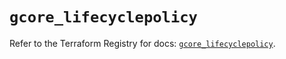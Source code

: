 # `gcore_lifecyclepolicy`

Refer to the Terraform Registry for docs: [`gcore_lifecyclepolicy`](https://registry.terraform.io/providers/g-core/gcore/0.31.1/docs/resources/lifecyclepolicy).
